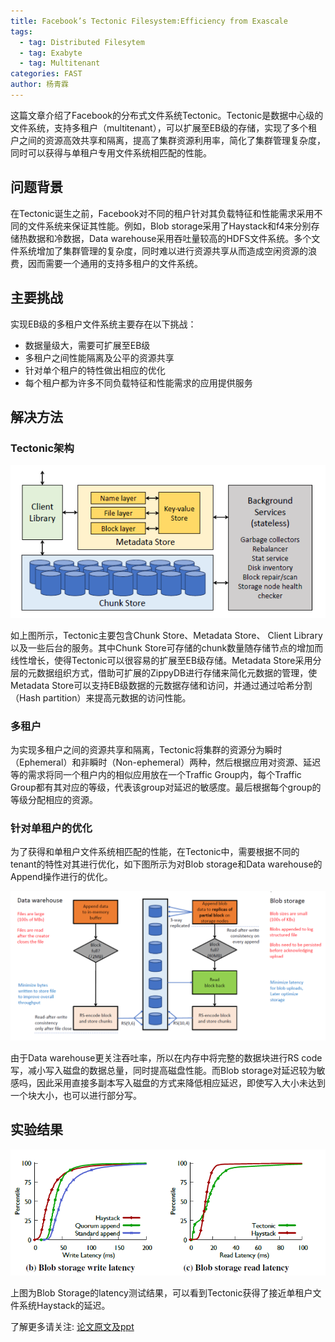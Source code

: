 ```yaml
---
title: Facebook’s Tectonic Filesystem:Efficiency from Exascale
tags: 
  - tag: Distributed Filesytem
  - tag: Exabyte
  - tag: Multitenant
categories: FAST
author: 杨青霖
---
```


这篇文章介绍了Facebook的分布式文件系统Tectonic。Tectonic是数据中心级的文件系统，支持多租户（multitenant），可以扩展至EB级的存储，实现了多个租户之间的资源高效共享和隔离，提高了集群资源利用率，简化了集群管理复杂度，同时可以获得与单租户专用文件系统相匹配的性能。

## 问题背景

在Tectonic诞生之前，Facebook对不同的租户针对其负载特征和性能需求采用不同的文件系统来保证其性能。例如，Blob storage采用了Haystack和f4来分别存储热数据和冷数据，Data warehouse采用吞吐量较高的HDFS文件系统。多个文件系统增加了集群管理的复杂度，同时难以进行资源共享从而造成空闲资源的浪费，因而需要一个通用的支持多租户的文件系统。

## 主要挑战

实现EB级的多租户文件系统主要存在以下挑战：
- 数据量级大，需要可扩展至EB级
- 多租户之间性能隔离及公平的资源共享
- 针对单个租户的特性做出相应的优化
- 每个租户都为许多不同负载特征和性能需求的应用提供服务

## 解决方法

### Tectonic架构

![avatar](\assets\img\papers\Tectonic-arch.png)

如上图所示，Tectonic主要包含Chunk Store、Metadata Store、 Client Library以及一些后台的服务。其中Chunk Store可存储的chunk数量随存储节点的增加而线性增长，使得Tectonic可以很容易的扩展至EB级存储。Metadata Store采用分层的元数据组织方式，借助可扩展的ZippyDB进行存储来简化元数据的管理，使Metadata Store可以支持EB级数据的元数据存储和访问，并通过通过哈希分割（Hash partition）来提高元数据的访问性能。

### 多租户

为实现多租户之间的资源共享和隔离，Tectonic将集群的资源分为瞬时（Ephemeral）和非瞬时（Non-ephemeral）两种，然后根据应用对资源、延迟等的需求将同一个租户内的相似应用放在一个Traffic Group内，每个Traffic Group都有其对应的等级，代表该group对延迟的敏感度。最后根据每个group的等级分配相应的资源。

### 针对单租户的优化

为了获得和单租户文件系统相匹配的性能，在Tectonic中，需要根据不同的tenant的特性对其进行优化，如下图所示为对Blob storage和Data warehouse的Append操作进行的优化。

![avatar](\assets\img\papers\Tectonic-append.png)

由于Data warehouse更关注吞吐率，所以在内存中将完整的数据块进行RS code写，减小写入磁盘的数据总量，同时提高磁盘性能。而Blob storage对延迟较为敏感吗，因此采用直接多副本写入磁盘的方式来降低相应延迟，即使写入大小未达到一个块大小，也可以进行部分写。

## 实验结果

![avatar](\assets\img\papers\Tectonic-latency.png)

上图为Blob Storage的latency测试结果，可以看到Tectonic获得了接近单租户文件系统Haystack的延迟。
 
了解更多请关注: [论文原文及ppt](https://www.usenix.org/conference/fast21/presentation/pan) 

